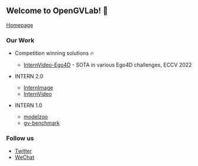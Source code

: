 ## Welcome to OpenGVLab! 👋

[Homepage](https://opengvlab.github.io/)

<!--

**Here are some ideas to get you started:**

🙋‍♀️ A short introduction - what is your organization all about?
🌈 Contribution guidelines - how can the community get involved?
👩‍💻 Useful resources - where can the community find your docs? Is there anything else the community should know?
🍿 Fun facts - what does your team eat for breakfast?
🧙 Remember, you can do mighty things with the power of [Markdown](https://docs.github.com/github/writing-on-github/getting-started-with-writing-and-formatting-on-github/basic-writing-and-formatting-syntax)
-->

### Our Work

* Competition winning solutions 🔥
  * [InternVideo-Ego4D](https://github.com/OpenGVLab/ego4d-eccv2022-solutions) - SOTA in various Ego4D challenges, ECCV 2022

* INTERN 2.0
  *  [InternImage](https://github.com/OpenGVLab/InternImage)
  *  [InternVideo](https://github.com/OpenGVLab/InternVideo)

* INTERN 1.0
  * [modelzoo](https://github.com/OpenGVLab/modelzoo)
  * [gv-benchmark](https://github.com/OpenGVLab/gv-benchmark)

### Follow us

* [Twitter](https://twitter.com/opengvlab)
* [WeChat](./opengv-wechat.jpeg)

